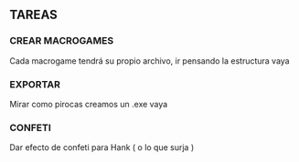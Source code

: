## TAREAS
### CREAR MACROGAMES
Cada macrogame tendrá su propio archivo, ir pensando la estructura vaya


### EXPORTAR
Mirar como pirocas creamos un .exe vaya


### CONFETI
Dar efecto de confeti para Hank ( o lo que surja )